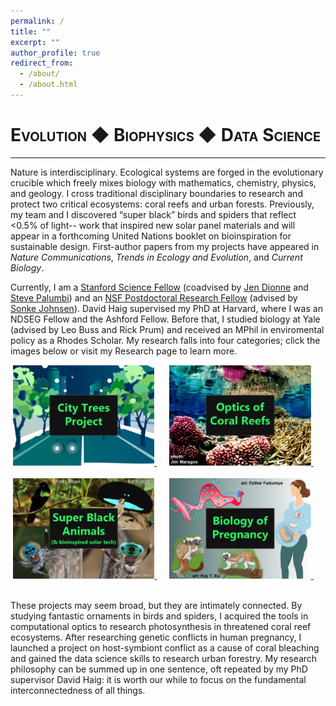 ```yaml
---
permalink: /
title: ""
excerpt: ""
author_profile: true
redirect_from: 
  - /about/
  - /about.html
---
```


<span style="font-variant:small-caps;">Evolution &#9670; Biophysics &#9670; Data Science</span>
====

***
Nature is interdisciplinary. Ecological systems are forged in the evolutionary crucible which freely mixes biology with mathematics, chemistry, physics, and geology. I cross traditional disciplinary boundaries to research and protect two critical ecosystems: coral reefs and urban forests. Previously, my team and I discovered “super black” birds and spiders that reflect <0.5% of light-- work that inspired new solar panel materials and will appear in a forthcoming United Nations booklet on bioinspiration for sustainable design. First-author papers from my projects have appeared in <i>Nature Communications</i>, <i>Trends in Ecology and Evolution</i>, and <i>Current Biology</i>.

Currently, I am a [Stanford Science Fellow](https://stanfordsciencefellows.stanford.edu/meet-fellows) (coadvised by [Jen Dionne](http://dionne.stanford.edu/) and [Steve Palumbi](https://hopkinsmarinestation.stanford.edu/people/stephen-palumbi)) and an [NSF Postdoctoral Research Fellow](https://www.nsf.gov/funding/pgm_summ.jsp?pims_id=503622) (advised by [Sonke Johnsen](https://opticsoflife.org/)). David Haig supervised my PhD at Harvard, where I was an NDSEG Fellow and the Ashford Fellow. Before that, I studied biology at Yale (advised by Leo Buss and Rick Prum) and received an MPhil in enviromental policy as a Rhodes Scholar. My research falls into four categories; click the images below or visit my Research page to learn more.

<div align="center">
  <a href="https://www.facebook.com/HarvardGrEAT" target="_blank">
    <img src="/images/Trees_Logo.png" alt="City Trees Project" width="45%">
  </a>&nbsp;&nbsp;&nbsp;&nbsp;
  <a href="https://www.covidloantracker.com/" target="_blank">
    <img src="/images/Coral_Logo.png" alt="Optics of Coral Reefs" width="45%">
  </a>&nbsp;&nbsp;&nbsp;&nbsp;
  <br><br>
    <a href="https://www.facebook.com/HarvardGrEAT" target="_blank">
    <img src="/images/SuperBlack_Logo.png" alt="Super Black Animals" width="45%">
  </a>&nbsp;&nbsp;&nbsp;&nbsp;
  <a href="https://www.covidloantracker.com/" target="_blank">
    <img src="/images/Pregnancy_Logo.png" alt="Biology of Pregnancy" width="45%">
  </a>&nbsp;&nbsp;&nbsp;&nbsp;
</div>

  \
These projects may seem broad, but they are intimately connected. By studying fantastic ornaments in birds and spiders, I acquired the tools in computational optics to research photosynthesis in threatened coral reef ecosystems. After researching genetic conflicts in human pregnancy, I launched a project on host-symbiont conflict as a cause of coral bleaching and gained the data science skills to research urban forestry. My research philosophy can be summed up in one sentence, oft repeated by my PhD supervisor David Haig: it is worth our while to focus on the fundamental interconnectedness of all things.
